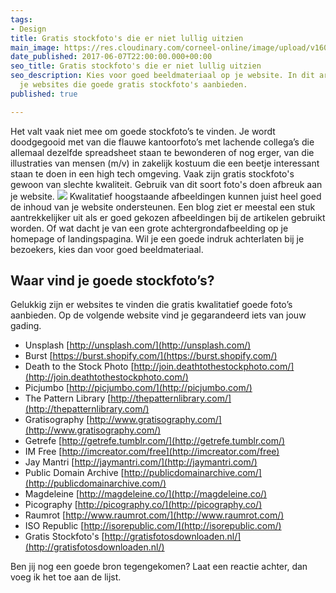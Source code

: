 ```yaml
---
tags:
- Design
title: Gratis stockfoto's die er niet lullig uitzien
main_image: https://res.cloudinary.com/corneel-online/image/upload/v1603283797/corneel/stockfoto_lunv5u.jpg
date_published: 2017-06-07T22:00:00.000+00:00
seo_title: Gratis stockfoto's die er niet lullig uitzien
seo_description: Kies voor goed beeldmateriaal op je website. In dit artikel vind
  je websites die goede gratis stockfoto's aanbieden.
published: true

---
```

Het valt vaak niet mee om goede stockfoto’s te vinden. Je wordt doodgegooid met van die flauwe kantoorfoto’s met lachende collega’s die allemaal dezelfde spreadsheet staan te bewonderen of nog erger, van die illustraties van mensen (m/v) in zakelijk kostuum die een beetje interessant staan te doen in een high tech omgeving. Vaak zijn gratis stockfoto's gewoon van slechte kwaliteit. Gebruik van dit soort foto's doen afbreuk aan je website. ![](https://www.corneelonline.nl/wp-content/uploads/2017/06/stock-photos-examples.png) Kwalitatief hoogstaande afbeeldingen kunnen juist heel goed de inhoud van je website ondersteunen. Een blog ziet er meestal een stuk aantrekkelijker uit als er goed gekozen afbeeldingen bij de artikelen gebruikt worden. Of wat dacht je van een grote achtergrondafbeelding op je homepage of landingspagina. Wil je een goede indruk achterlaten bij je bezoekers, kies dan voor goed beeldmateriaal.

## Waar vind je goede stockfoto’s?

Gelukkig zijn er websites te vinden die gratis kwalitatief goede foto’s aanbieden. Op de volgende website vind je gegarandeerd iets van jouw gading.

*   Unsplash [http://unsplash.com/](http://unsplash.com/)
*   Burst [https://burst.shopify.com/](https://burst.shopify.com/)
*   Death to the Stock Photo [http://join.deathtothestockphoto.com/](http://join.deathtothestockphoto.com/)
*   Picjumbo [http://picjumbo.com/](http://picjumbo.com/)
*   The Pattern Library [http://thepatternlibrary.com/](http://thepatternlibrary.com/)
*   Gratisography [http://www.gratisography.com/](http://www.gratisography.com/)
*   Getrefe [http://getrefe.tumblr.com/](http://getrefe.tumblr.com/)
*   IM Free [http://imcreator.com/free](http://imcreator.com/free)
*   Jay Mantri [http://jaymantri.com/](http://jaymantri.com/)
*   Public Domain Archive [http://publicdomainarchive.com/](http://publicdomainarchive.com/)
*   Magdeleine [http://magdeleine.co/](http://magdeleine.co/)
*   Picography [http://picography.co/](http://picography.co/)
*   Raumrot [http://www.raumrot.com/](http://www.raumrot.com/)
*   ISO Republic [http://isorepublic.com/](http://isorepublic.com/)
*   Gratis Stockfoto's [http://gratisfotosdownloaden.nl/](http://gratisfotosdownloaden.nl/)

Ben jij nog een goede bron tegengekomen? Laat een reactie achter, dan voeg ik het toe aan de lijst.